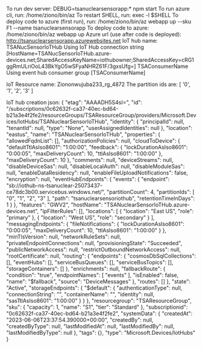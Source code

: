 To run dev server: DEBUG=tsanuclearsensorapp:\* npm start
To run azure cli, run: /home/ziono/bin/az
To restart SHELL, run: exec -l $SHELL
To deploy code to azure (first run), run: /home/ziono/bin/az webapp up --sku F1 --name tsanuclearsensorapp
To deploy code to azure: /home/ziono/bin/az webapp up
Azure url (use after code is deployed): http://tsanuclearsensorapp.azurewebsites.net
IoT hub name: TSANucSensorIoTHub
Using IoT Hub connection string [HostName=TSANucSensorIoTHub.azure-devices.net;SharedAccessKeyName=iothubowner;SharedAccessKey=cRG1ggRmULriOoL43BkYgO5wSFyaNHRZ61F/3gxsUfg=]
TSAConsumerName
Using event hub consumer group [TSAConsumerName]

IoT Resource name: Ziononwujuba233_rg_4872
The partition ids are: [ '0', '1', '2', '3' ]

IoT hub creation json:
{
"etag": "AAAADH5S4sI=",
"id": "/subscriptions/0c62632f-ca37-40ec-bd64-b21a3e4f2fe2/resourceGroups/TSAResourceGroup/providers/Microsoft.Devices/IotHubs/TSANuclearSensorIoTHub",
"identity": {
"principalId": null,
"tenantId": null,
"type": "None",
"userAssignedIdentities": null
},
"location": "eastus",
"name": "TSANuclearSensorIoTHub",
"properties": {
"allowedFqdnList": [],
"authorizationPolicies": null,
"cloudToDevice": {
"defaultTtlAsIso8601": "1:00:00",
"feedback": {
"lockDurationAsIso8601": "0:00:05",
"maxDeliveryCount": 10,
"ttlAsIso8601": "1:00:00"
},
"maxDeliveryCount": 10
},
"comments": null,
"deviceStreams": null,
"disableDeviceSas": null,
"disableLocalAuth": null,
"disableModuleSas": null,
"enableDataResidency": null,
"enableFileUploadNotifications": false,
"encryption": null,
"eventHubEndpoints": {
"events": {
"endpoint": "sb://iothub-ns-tsanuclear-25073437-ce78dc3b00.servicebus.windows.net/",
"partitionCount": 4,
"partitionIds": [
"0",
"1",
"2",
"3"
],
"path": "tsanuclearsensoriothub",
"retentionTimeInDays": 1
}
},
"features": "GWV2",
"hostName": "TSANuclearSensorIoTHub.azure-devices.net",
"ipFilterRules": [],
"locations": [
{
"location": "East US",
"role": "primary"
},
{
"location": "West US",
"role": "secondary"
}
],
"messagingEndpoints": {
"fileNotifications": {
"lockDurationAsIso8601": "0:00:05",
"maxDeliveryCount": 10,
"ttlAsIso8601": "1:00:00"
}
},
"minTlsVersion": null,
"networkRuleSets": null,
"privateEndpointConnections": null,
"provisioningState": "Succeeded",
"publicNetworkAccess": null,
"restrictOutboundNetworkAccess": null,
"rootCertificate": null,
"routing": {
"endpoints": {
"cosmosDbSqlCollections": [],
"eventHubs": [],
"serviceBusQueues": [],
"serviceBusTopics": [],
"storageContainers": []
},
"enrichments": null,
"fallbackRoute": {
"condition": "true",
"endpointNames": [
"events"
],
"isEnabled": false,
"name": "$fallback",
        "source": "DeviceMessages"
      },
      "routes": []
    },
    "state": "Active",
    "storageEndpoints": {
      "$default": {
"authenticationType": null,
"connectionString": "",
"containerName": "",
"identity": null,
"sasTtlAsIso8601": "1:00:00"
}
}
},
"resourcegroup": "TSAResourceGroup",
"sku": {
"capacity": 1,
"name": "S1",
"tier": "Standard"
},
"subscriptionid": "0c62632f-ca37-40ec-bd64-b21a3e4f2fe2",
"systemData": {
"createdAt": "2023-06-06T23:37:54.390000+00:00",
"createdBy": null,
"createdByType": null,
"lastModifiedAt": null,
"lastModifiedBy": null,
"lastModifiedByType": null
},
"tags": {},
"type": "Microsoft.Devices/IotHubs"
}
